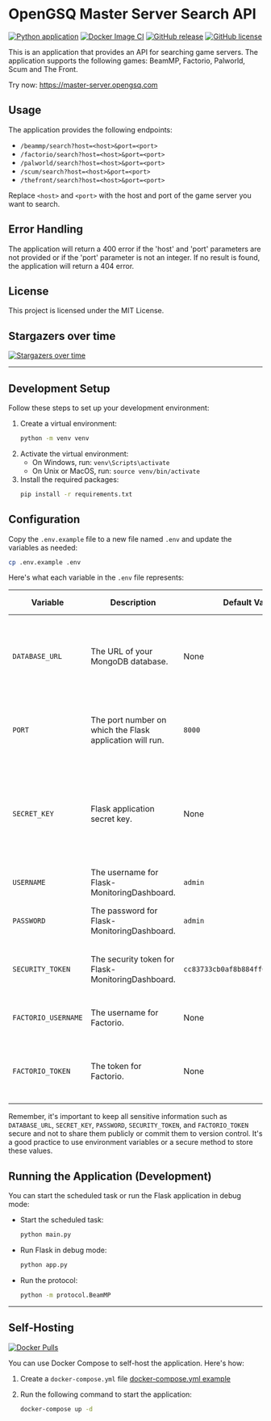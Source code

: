 # OpenGSQ Master Server Search API

[![Python application](https://github.com/opengsq/opengsq-master-server/actions/workflows/python-app.yml/badge.svg)](https://github.com/opengsq/opengsq-master-server/actions/workflows/python-app.yml)
[![Docker Image CI](https://github.com/opengsq/opengsq-master-server/actions/workflows/docker-image.yml/badge.svg)](https://github.com/opengsq/opengsq-master-server/actions/workflows/docker-image.yml)
[![GitHub release](https://img.shields.io/github/release/opengsq/opengsq-master-server)](https://github.com/opengsq/opengsq-master-server/releases/)
[![GitHub license](https://img.shields.io/github/license/opengsq/opengsq-master-server)](https://github.com/opengsq/opengsq-master-server/blob/main/LICENSE)

This is an application that provides an API for searching game servers. The application supports the following games: BeamMP, Factorio, Palworld, Scum and The Front.

Try now: https://master-server.opengsq.com

## Usage

The application provides the following endpoints:

- `/beammp/search?host=<host>&port=<port>`
- `/factorio/search?host=<host>&port=<port>`
- `/palworld/search?host=<host>&port=<port>`
- `/scum/search?host=<host>&port=<port>`
- `/thefront/search?host=<host>&port=<port>`

Replace `<host>` and `<port>` with the host and port of the game server you want to search.

## Error Handling

The application will return a 400 error if the 'host' and 'port' parameters are not provided or if the 'port' parameter is not an integer. If no result is found, the application will return a 404 error.

## License

This project is licensed under the MIT License.

## Stargazers over time

[![Stargazers over time](https://starchart.cc/opengsq/opengsq-master-server.svg?variant=adaptive)](https://starchart.cc/opengsq/opengsq-master-server)

---

## Development Setup

Follow these steps to set up your development environment:

1. Create a virtual environment:
    ```bash
    python -m venv venv
    ```
2. Activate the virtual environment:
    - On Windows, run: `venv\Scripts\activate`
    - On Unix or MacOS, run: `source venv/bin/activate`
3. Install the required packages:
    ```bash
    pip install -r requirements.txt
    ```

## Configuration

Copy the `.env.example` file to a new file named `.env` and update the variables as needed:

```bash
cp .env.example .env
```

Here's what each variable in the `.env` file represents:

| Variable | Description | Default Value | Best Practice |
| --- | --- | --- | --- |
| `DATABASE_URL` | The URL of your MongoDB database. | None | This is required. Make sure to keep this value secure and do not share it publicly. |
| `PORT` | The port number on which the Flask application will run. | `8000` | Choose a port that is not being used by other services. |
| `SECRET_KEY` | Flask application secret key. | None | This should be a random string. It is used for session management in Flask. Keep this value secure. |
| `USERNAME` | The username for Flask-MonitoringDashboard. | `admin` | Change this to a unique username. |
| `PASSWORD` | The password for Flask-MonitoringDashboard. | `admin` | Change this to a strong, unique password. |
| `SECURITY_TOKEN` | The security token for Flask-MonitoringDashboard. | `cc83733cb0af8b884ff6577086b87909` | This should be a random string. Keep this value secure. |
| `FACTORIO_USERNAME` | The username for Factorio. | None | Set this to your Factorio username. |
| `FACTORIO_TOKEN` | The token for Factorio. | None | This should be your Factorio token. Keep this value secure. |

Remember, it's important to keep all sensitive information such as `DATABASE_URL`, `SECRET_KEY`, `PASSWORD`, `SECURITY_TOKEN`, and `FACTORIO_TOKEN` secure and not to share them publicly or commit them to version control. It's a good practice to use environment variables or a secure method to store these values.

## Running the Application (Development)

You can start the scheduled task or run the Flask application in debug mode:

- Start the scheduled task:
    ```bash
    python main.py
    ```
- Run Flask in debug mode:
    ```bash
    python app.py
    ```
- Run the protocol:
    ```bash
    python -m protocol.BeamMP
    ```

---

## Self-Hosting

[![Docker Pulls](https://img.shields.io/docker/pulls/opengsq/opengsq-master-server.svg)](https://hub.docker.com/r/opengsq/opengsq-master-server)

You can use Docker Compose to self-host the application. Here's how:

1. Create a `docker-compose.yml` file [docker-compose.yml example](/docker-compose.prod.yml)

2. Run the following command to start the application:

    ```bash
    docker-compose up -d
    ```
